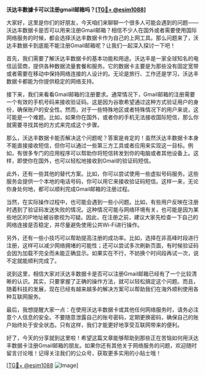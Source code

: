 **沃达丰數據卡可以注册gmail邮箱吗？[[TG💪+ @esim1088](https://t.me/s/esim1088)]**

大家好，这里是你们的好朋友，今天咱们来聊聊一个很多人可能会遇到的问题——沃达丰数据卡是否可以用来注册Gmail邮箱？相信不少人在国外或者需要使用国际网络服务的时候，都会选择沃达丰数据卡作为自己的上网工具。那么问题来了，沃达丰数据卡到底能不能注册Gmail邮箱呢？让我们一起深入探讨一下吧！

首先，我们需要了解沃达丰数据卡的基本功能和用途。沃达丰是一家全球知名的电信运营商，提供各种数据流量套餐和服务。它的数据卡主要是为那些没有固定宽带或者需要在移动中保持网络连接的人设计的。无论是旅行、工作还是学习，沃达丰数据卡都能为你提供稳定的网络支持。

接下来，我们来看看Gmail邮箱的注册要求。通常情况下，Gmail邮箱的注册需要一个有效的手机号码来接收验证码。这是因为谷歌希望通过这种方式验证用户的身份，确保账户的安全性。然而，对于一些特殊地区或者特殊情况下的用户来说，这可能是一个难题。比如，如果你在国外，或者你的手机无法接收国际短信，那么你就需要寻找其他的方式来完成这个步骤。

那么，沃达丰数据卡能否解决这个问题呢？答案是肯定的！虽然沃达丰数据卡本身不能直接接收短信，但你可以通过一些第三方工具或者应用来实现这一目标。例如，有很多专门的应用程序可以帮助你将短信转发到你的电脑或者其他设备上。这样，即使你在国外，也可以轻松地接收到Gmail的验证码短信。

此外，还有一些其他的替代方案。比如，你可以尝试使用一些虚拟号码服务。这些服务会提供一个本地的电话号码，你可以用它来接收验证码短信。这样一来，无论你身处何地，都可以顺利完成Gmail邮箱的注册过程。

当然，在实际操作过程中，也可能会遇到一些小问题。比如，有些用户反映在注册时遇到了验证码发送失败的情况。这种情况可能与网络环境有关，也可能是因为某些地区的IP地址被谷歌视为可疑。因此，在注册之前，建议大家先检查一下自己的网络连接是否稳定，并尽量避免使用公共Wi-Fi进行操作。

另外，还有一些小技巧可以帮助提高注册的成功率。比如，选择在非高峰时段进行注册，这样可以减少网络拥堵的可能性；还可以尝试多次刷新页面，有时候验证码会因为加载不完全而未能正确显示。如果实在不行，不妨换个时间段再试一次，说不定就能顺利完成了。

说到这里，相信大家对沃达丰数据卡是否可以注册Gmail邮箱已经有了一个比较清晰的认识。其实，只要掌握了正确的操作方法，就可以轻松搞定这个问题。而且，随着科技的发展，现在已经有越来越多的解决方案可以帮助我们在海外顺利使用各种互联网服务。

最后，我想提醒大家一点：在使用沃达丰数据卡或其他任何网络服务时，请务必注意个人信息的安全。不要随意泄露自己的账号密码，定期更换密码，确保自己的账户始终处于安全状态。只有这样，我们才能更好地享受互联网带来的便利。

好了，今天的分享就到这里啦！希望这篇文章能够帮助到那些正在苦恼如何用沃达丰数据卡注册Gmail邮箱的朋友。如果你还有其他关于网络服务的问题，欢迎随时留言讨论哦！记得关注我们的公众号，获取更多实用的小贴士哦！

[[TG💪+ @esim1088](https://t.me/s/esim1088) ![Image](https://i.postimg.cc/4NQfJmqS/Snipaste-2025-05-13-00-14-12.png)]